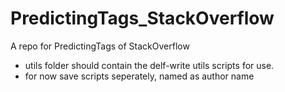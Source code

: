 # PredictingTags_StackOverflow
A repo for PredictingTags of StackOverflow

* utils folder should contain the delf-write utils scripts for use.
* for now save scripts seperately, named as author name
